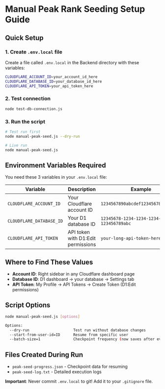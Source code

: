 # Manual Peak Rank Seeding Setup Guide

## Quick Setup

### 1. Create `.env.local` file

Create a file called `.env.local` in the Backend directory with these variables:

```bash
CLOUDFLARE_ACCOUNT_ID=your_account_id_here
CLOUDFLARE_DATABASE_ID=your_database_id_here
CLOUDFLARE_API_TOKEN=your_api_token_here
```

### 2. Test connection

```bash
node test-db-connection.js
```

### 3. Run the script

```bash
# Test run first
node manual-peak-seed.js --dry-run

# Live run  
node manual-peak-seed.js
```

## Environment Variables Required

You need these 3 variables in your `.env.local` file:

| Variable | Description | Example |
|----------|-------------|---------|
| `CLOUDFLARE_ACCOUNT_ID` | Your Cloudflare account ID | `1234567890abcdef1234567890abcdef` |
| `CLOUDFLARE_DATABASE_ID` | Your D1 database ID | `12345678-1234-1234-1234-123456789abc` |
| `CLOUDFLARE_API_TOKEN` | API token with D1:Edit permissions | `your-long-api-token-here` |

## Where to Find These Values

- **Account ID**: Right sidebar in any Cloudflare dashboard page
- **Database ID**: D1 dashboard → your database → Settings tab  
- **API Token**: My Profile → API Tokens → Create Token (D1:Edit permissions)

## Script Options

```bash
node manual-peak-seed.js [options]

Options:
  --dry-run                    Test run without database changes
  --start-from-user-id=ID      Resume from specific user
  --batch-size=1               Checkpoint frequency (now saves after every user)
```

## Files Created During Run

- `peak-seed-progress.json` - Checkpoint data for resuming
- `peak-seed-log.txt` - Detailed execution logs


**Important**: Never commit `.env.local` to git! Add it to your `.gitignore` file.